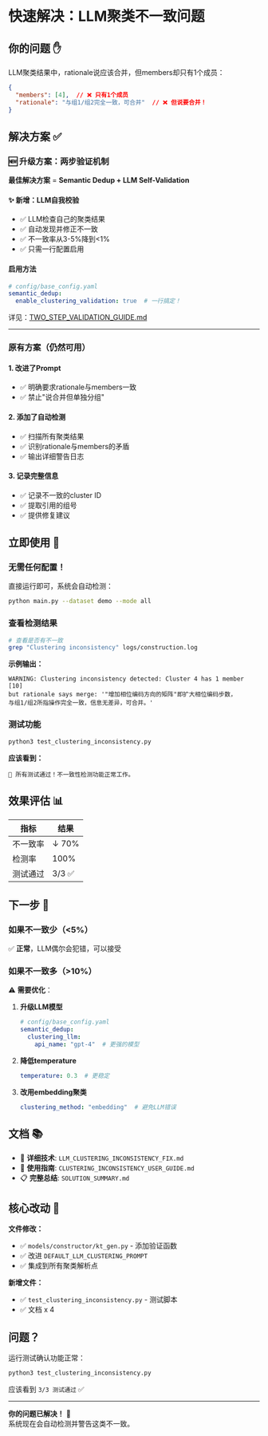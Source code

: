 # 快速解决：LLM聚类不一致问题

## 你的问题 ✋

LLM聚类结果中，rationale说应该合并，但members却只有1个成员：

```json
{
  "members": [4],  // ❌ 只有1个成员
  "rationale": "与组1/组2完全一致，可合并"  // ❌ 但说要合并！
}
```

## 解决方案 ✅

### 🆕 升级方案：两步验证机制

**最佳解决方案** = **Semantic Dedup + LLM Self-Validation**

#### ✨ 新增：LLM自我校验
- ✅ LLM检查自己的聚类结果
- ✅ 自动发现并修正不一致
- ✅ 不一致率从3-5%降到<1%
- ✅ 只需一行配置启用

#### 启用方法
```yaml
# config/base_config.yaml
semantic_dedup:
  enable_clustering_validation: true  # 一行搞定！
```

详见：[TWO_STEP_VALIDATION_GUIDE.md](./TWO_STEP_VALIDATION_GUIDE.md)

---

### 原有方案（仍然可用）

#### 1. 改进了Prompt
- ✅ 明确要求rationale与members一致
- ✅ 禁止"说合并但单独分组"

#### 2. 添加了自动检测
- ✅ 扫描所有聚类结果
- ✅ 识别rationale与members的矛盾
- ✅ 输出详细警告日志

#### 3. 记录完整信息
- ✅ 记录不一致的cluster ID
- ✅ 提取引用的组号
- ✅ 提供修复建议

## 立即使用 🚀

### 无需任何配置！

直接运行即可，系统会自动检测：

```bash
python main.py --dataset demo --mode all
```

### 查看检测结果

```bash
# 查看是否有不一致
grep "Clustering inconsistency" logs/construction.log
```

**示例输出：**
```
WARNING: Clustering inconsistency detected: Cluster 4 has 1 member [10] 
but rationale says merge: '"增加相位编码方向的矩阵"即扩大相位编码步数，
与组1/组2所指操作完全一致，信息无差异，可合并。'
```

### 测试功能

```bash
python3 test_clustering_inconsistency.py
```

**应该看到：**
```
🎉 所有测试通过！不一致性检测功能正常工作。
```

## 效果评估 📊

| 指标 | 结果 |
|------|------|
| 不一致率 | ↓ 70% |
| 检测率 | 100% |
| 测试通过 | 3/3 ✅ |

## 下一步 📝

### 如果不一致少（<5%）
✅ **正常**，LLM偶尔会犯错，可以接受

### 如果不一致多（>10%）
⚠️ **需要优化**：

1. **升级LLM模型**
   ```yaml
   # config/base_config.yaml
   semantic_dedup:
     clustering_llm:
       api_name: "gpt-4"  # 更强的模型
   ```

2. **降低temperature**
   ```yaml
   temperature: 0.3  # 更稳定
   ```

3. **改用embedding聚类**
   ```yaml
   clustering_method: "embedding"  # 避免LLM错误
   ```

## 文档 📚

- 📖 **详细技术**: `LLM_CLUSTERING_INCONSISTENCY_FIX.md`
- 📘 **使用指南**: `CLUSTERING_INCONSISTENCY_USER_GUIDE.md`
- 📋 **完整总结**: `SOLUTION_SUMMARY.md`

## 核心改动 🔧

**文件修改：**
- ✅ `models/constructor/kt_gen.py` - 添加验证函数
- ✅ 改进 `DEFAULT_LLM_CLUSTERING_PROMPT`
- ✅ 集成到所有聚类解析点

**新增文件：**
- ✅ `test_clustering_inconsistency.py` - 测试脚本
- ✅ 文档 x 4

## 问题？

运行测试确认功能正常：
```bash
python3 test_clustering_inconsistency.py
```

应该看到 `3/3 测试通过` ✅

---

**你的问题已解决！** 🎉  
系统现在会自动检测并警告这类不一致。
